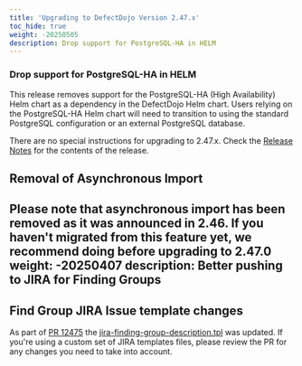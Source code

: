 ```yaml
---
title: 'Upgrading to DefectDojo Version 2.47.x'
toc_hide: true
weight: -20250505
description: Drop support for PostgreSQL-HA in HELM
---
```

### Drop support for PostgreSQL-HA in HELM

This release removes support for the PostgreSQL-HA (High Availability) Helm chart as a dependency in the DefectDojo Helm chart. Users relying on the PostgreSQL-HA Helm chart will need to transition to using the standard PostgreSQL configuration or an external PostgreSQL database.

There are no special instructions for upgrading to 2.47.x. Check the [Release Notes](https://github.com/DefectDojo/django-DefectDojo/releases/tag/2.47.0) for the contents of the release.

## Removal of Asynchronous Import

Please note that asynchronous import has been removed as it was announced in 2.46. If you haven't migrated from this feature yet, we recommend doing before upgrading to 2.47.0
weight: -20250407
description: Better pushing to JIRA for Finding Groups
---


## Find Group JIRA Issue template changes
As part of [PR 12475](https://github.com/DefectDojo/django-DefectDojo/pull/12475) the [jira-finding-group-description.tpl](https://github.com/DefectDojo/django-DefectDojo/blob/master/dojo/templates/issue-trackers/jira_full/jira-finding-group-description.tpl) was updated. If you're using a custom set of JIRA templates files, please review the PR for any changes you need to take into account.
